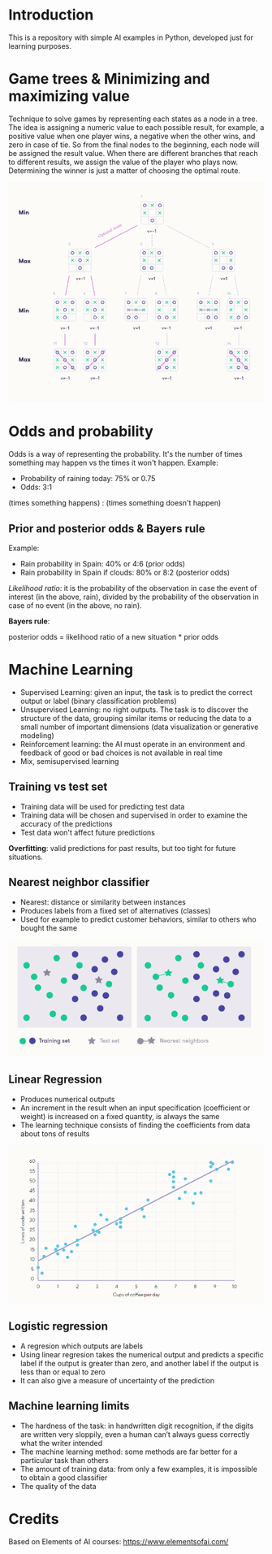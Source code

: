 # Introduction

This is a repository with simple AI examples in Python, developed just for learning purposes.

# Game trees & Minimizing and maximizing value

Technique to solve games by representing each states as a node in a tree.
The idea is assigning a numeric value to each possible result, for example, a positive value when one player wins, a negative when the other wins, and zero in case of tie.
So from the final nodes to the beginning, each node will be assigned the result value. When there are different branches that reach to different results, we assign the value of the player who plays now.
Determining the winner is just a matter of choosing the optimal route.

![Min Max](img/minmax.png)

# Odds and probability

Odds is a way of representing the probability. It's the number of times something may happen vs the times it won't happen.
Example:
- Probability of raining today: 75% or 0.75
- Odds: 3:1

(times something happens) : (times something doesn't happen)

## Prior and posterior odds & Bayers rule

Example:
- Rain probability in Spain: 40% or 4:6 (prior odds)
- Rain probability in Spain if clouds: 80% or 8:2 (posterior odds)

*Likelihood ratio*: it is the probability of the observation in case the event of interest (in the above, rain), divided by the probability of the observation in case of no event (in the above, no rain).

**Bayers rule**:

posterior odds = likelihood ratio of a new situation * prior odds

# Machine Learning

- Supervised Learning: given an input, the task is to predict the correct output or label (binary classification problems)
- Unsupervised Learning: no right outputs. The task is to discover the structure of the data, grouping similar items or reducing the data to a small number of important dimensions (data visualization or generative modeling)
- Reinforcement learning: the AI must operate in an environment and feedback of good or bad choices is not available in real time
- Mix, semisupervised learning

## Training vs test set

- Training data will be used for predicting test data
- Training data will be chosen and supervised in order to examine the accuracy of the predictions
- Test data won't affect future predictions

**Overfitting**: valid predictions for past results, but too tight for future situations.

## Nearest neighbor classifier

- Nearest: distance or similarity between instances
- Produces labels from a fixed set of alternatives (classes)
- Used for example to predict customer behaviors, similar to others who bought the same

![Nearest Neighbor](img/nearest.png)

## Linear Regression

- Produces numerical outputs
- An increment in the result when an input specification (coefficient or weight) is increased on a fixed quantity, is always the same
- The learning technique consists of finding the coefficients from data about tons of results

![Linear Regression](img/regression.png)

## Logistic regression

- A regresion which outputs are labels
- Using linear regresion takes the numerical output and predicts a specific label if the output is greater than zero, and another label if the output is less than or equal to zero
- It can also give a measure of uncertainty of the prediction

## Machine learning limits

- The hardness of the task: in handwritten digit recognition, if the digits are written very sloppily, even a human can’t always guess correctly what the writer intended
- The machine learning method: some methods are far better for a particular task than others
- The amount of training data: from only a few examples, it is impossible to obtain a good classifier
- The quality of the data


# Credits

Based on Elements of AI courses:
https://www.elementsofai.com/
